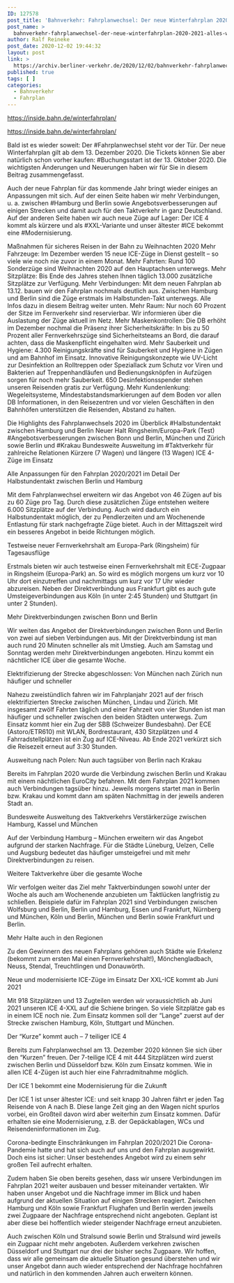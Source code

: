 ```yaml
---
ID: 127578
post_title: 'Bahnverkehr: Fahrplanwechsel: Der neue Winterfahrplan 2020/2021 Alles, was Sie zum neuen Fahrplan wissen müssen., aus DB'
post_name: >
  bahnverkehr-fahrplanwechsel-der-neue-winterfahrplan-2020-2021-alles-was-sie-zum-neuen-fahrplan-wissen-muessen-aus-db
author: Ralf Reineke
post_date: 2020-12-02 19:44:32
layout: post
link: >
  https://archiv.berliner-verkehr.de/2020/12/02/bahnverkehr-fahrplanwechsel-der-neue-winterfahrplan-2020-2021-alles-was-sie-zum-neuen-fahrplan-wissen-muessen-aus-db/
published: true
tags: [ ]
categories:
  - Bahnverkehr
  - Fahrplan
---
```

https://inside.bahn.de/winterfahrplan/

https://inside.bahn.de/winterfahrplan/

Bald ist es wieder soweit: Der #Fahrplanwechsel steht vor der Tür. Der neue Winterfahrplan gilt ab dem 13. Dezember 2020. Die Tickets können Sie aber natürlich schon vorher kaufen: #Buchungsstart ist der 13. Oktober 2020. Die wichtigsten Änderungen und Neuerungen haben wir für Sie in diesem Beitrag zusammengefasst.

Auch der neue Fahrplan für das kommende Jahr bringt wieder einiges an Anpassungen mit sich. Auf der einen Seite haben wir mehr Verbindungen, u. a. zwischen #Hamburg und Berlin sowie Angebotsverbesserungen auf einigen Strecken und damit auch für den Taktverkehr in ganz Deutschland. Auf der anderen Seite haben wir auch neue Züge auf Lager: Der ICE 4 kommt als kürzere und als #XXL-Variante und unser ältester #ICE bekommt eine #Modernisierung.

Maßnahmen für sicheres Reisen in der Bahn zu Weihnachten 2020
Mehr Fahrzeuge: Im Dezember werden 15 neue ICE-Züge in Dienst gestellt – so viele wie noch nie zuvor in einem Monat.
Mehr Fahrten: Rund 100 Sonderzüge sind Weihnachten 2020 auf den Hauptachsen unterwegs.
Mehr Sitzplätze: Bis Ende des Jahres stehen Ihnen täglich 13.000 zusätzliche Sitzplätze zur Verfügung.
Mehr Verbindungen: Mit dem neuen Fahrplan ab 13.12. bauen wir den Fahrplan nochmals deutlich aus. Zwischen Hamburg und Berlin sind die Züge erstmals im Halbstunden-Takt unterwegs. Alle Infos dazu in diesem Beitrag weiter unten.
Mehr Raum: Nur noch 60 Prozent der Sitze im Fernverkehr sind reservierbar. Wir informieren über die Auslastung der Züge aktuell im Netz.
Mehr Maskenkontrollen: Die DB erhöht im Dezember nochmal die Präsenz ihrer Sicherheitskräfte: In bis zu 50 Prozent aller Fernverkehrszüge sind Sicherheitsteams an Bord, die darauf achten, dass die Maskenpflicht eingehalten wird.
Mehr Sauberkeit und Hygiene: 4.300 Reinigungskräfte sind für Sauberkeit und Hygiene in Zügen und am Bahnhof im Einsatz. Innovative Reinigungskonzepte wie UV-Licht zur Desinfektion an Rolltreppen oder Speziallack zum Schutz vor Viren und Bakterien auf Treppenhandläufen und Bedienungsknöpfen in Aufzügen sorgen für noch mehr Sauberkeit. 650 Desinfektionsspender stehen unseren Reisenden gratis zur Verfügung.
Mehr Kundenlenkung: Wegeleitsysteme, Mindestabstandsmarkierungen auf dem Boden vor allen DB Informationen, in den Reisezentren und vor vielen Geschäften in den Bahnhöfen unterstützen die Reisenden, Abstand zu halten.

Die Highlights des Fahrplanwechsels 2020 im Überblick
#Halbstundentakt zwischen Hamburg und Berlin
Neuer Halt Ringsheim/Europa-Park (Test)
#Angebotsverbesserungen zwischen Bonn und Berlin, München und Zürich sowie Berlin und #Krakau
Bundesweite Ausweitung im #Taktverkehr für zahlreiche Relationen
Kürzere (7 Wagen) und längere (13 Wagen) ICE 4-Züge im Einsatz

Alle Anpassungen für den Fahrplan 2020/2021 im Detail
Der Halbstundentakt zwischen Berlin und Hamburg

Mit dem Fahrplanwechsel erweitern wir das Angebot von 46 Zügen auf bis zu 60 Züge pro Tag. Durch diese zusätzlichen Züge entstehen weitere 6.000 Sitzplätze auf der Verbindung. Auch wird dadurch ein Halbstundentakt möglich, der zu Pendlerzeiten und am Wochenende Entlastung für stark nachgefragte Züge bietet. Auch in der Mittagszeit wird ein besseres Angebot in beide Richtungen möglich.

Testweise neuer Fernverkehrshalt am Europa-Park (Ringsheim) für Tagesausflüge

Erstmals bieten wir auch testweise einen Fernverkehrshalt mit ECE-Zugpaar in Ringsheim (Europa-Park) an. So wird es möglich morgens um kurz vor 10 Uhr dort einzutreffen und nachmittags um kurz vor 17 Uhr wieder abzureisen. Neben der Direktverbindung aus Frankfurt gibt es auch gute Umsteigeverbindungen aus Köln (in unter 2:45 Stunden) und Stuttgart (in unter 2 Stunden).

Mehr Direktverbindungen zwischen Bonn und Berlin

Wir weiten das Angebot der Direktverbindungen zwischen Bonn und Berlin von zwei auf sieben Verbindungen aus. Mit der Direktverbindung ist man auch rund 20 Minuten schneller als mit Umstieg. Auch am Samstag und Sonntag werden mehr Direktverbindungen angeboten. Hinzu kommt ein nächtlicher ICE über die gesamte Woche.

Elektrifizierung der Strecke abgeschlossen: Von München nach Zürich nun häufiger und schneller

Nahezu zweistündlich fahren wir im Fahrplanjahr 2021 auf der frisch elektrifizierten Strecke zwischen München, Lindau und Zürich. Mit insgesamt zwölf Fahrten täglich und einer Fahrzeit von vier Stunden ist man häufiger und schneller zwischen den beiden Städten unterwegs. Zum Einsatz kommt hier ein Zug der SBB (Schweizer Bundesbahn). Der ECE (Astoro/ETR610) mit WLAN, Bordrestaurant, 430 Sitzplätzen und 4 Fahrradstellplätzen ist ein Zug auf ICE-Niveau. Ab Ende 2021 verkürzt sich die Reisezeit erneut auf 3:30 Stunden.

Ausweitung nach Polen: Nun auch tagsüber von Berlin nach Krakau

Bereits im Fahrplan 2020 wurde die Verbindung zwischen Berlin und Krakau mit einem nächtlichen EuroCity befahren. Mit dem Fahrplan 2021 kommen auch Verbindungen tagsüber hinzu. Jeweils morgens startet man in Berlin bzw. Krakau und kommt dann am späten Nachmittag in der jeweils anderen Stadt an.

Bundesweite Ausweitung des Taktverkehrs
Verstärkerzüge zwischen Hamburg, Kassel und München

Auf der Verbindung Hamburg – München erweitern wir das Angebot aufgrund der starken Nachfrage. Für die Städte Lüneburg, Uelzen, Celle und Augsburg bedeutet das häufiger umsteigefrei und mit mehr Direktverbindungen zu reisen.

Weitere Taktverkehre über die gesamte Woche

Wir verfolgen weiter das Ziel mehr Taktverbindungen sowohl unter der Woche als auch am Wochenende anzubieten um Taktlücken langfristig zu schließen. Beispiele dafür im Fahrplan 2021 sind Verbindungen zwischen Wolfsburg und Berlin, Berlin und Hamburg, Essen und Frankfurt, Nürnberg und München, Köln und Berlin, München und Berlin sowie Frankfurt und Berlin.

Mehr Halte auch in den Regionen

Zu den Gewinnern des neuen Fahrplans gehören auch Städte wie Erkelenz (bekommt zum ersten Mal einen Fernverkehrshalt!), Mönchengladbach, Neuss, Stendal, Treuchtlingen und Donauwörth.

Neue und modernisierte ICE-Züge im Einsatz
Der XXL-ICE kommt ab Juni 2021

Mit 918 Sitzplätzen und 13 Zugteilen werden wir voraussichtlich ab Juni 2021 unseren ICE 4-XXL auf die Schiene bringen. So viele Sitzplätze gab es in einem ICE noch nie. Zum Einsatz kommen soll der “Lange” zuerst auf der Strecke zwischen Hamburg, Köln, Stuttgart und München.

Der “Kurze” kommt auch – 7 teiliger ICE 4

Bereits zum Fahrplanwechsel am 13. Dezember 2020 können Sie sich über den “Kurzen” freuen. Der 7-teilige ICE 4 mit 444 Sitzplätzen wird zuerst zwischen Berlin und Düsseldorf bzw. Köln zum Einsatz kommen. Wie in allen ICE 4-Zügen ist auch hier eine Fahrradmitnahme möglich.

Der ICE 1 bekommt eine Modernisierung für die Zukunft

Der ICE 1 ist unser ältester ICE: und seit knapp 30 Jahren fährt er jeden Tag Reisende von A nach B. Diese lange Zeit ging an den Wagen nicht spurlos vorbei, ein Großteil davon wird aber weiterhin zum Einsatz kommen. Dafür erhalten sie eine Modernisierung, z.B. der Gepäckablagen, WCs und Reisendeninformationen im Zug.

Corona-bedingte Einschränkungen im Fahrplan 2020/2021
Die Corona-Pandemie hatte und hat sich auch auf uns und den Fahrplan ausgewirkt. Doch eins ist sicher: Unser bestehendes Angebot wird zu einem sehr großen Teil aufrecht erhalten.

Zudem haben Sie oben bereits gesehen, dass wir unsere Verbindungen im Fahrplan 2021 weiter ausbauen und besser miteinander vertakten. Wir haben unser Angebot und die Nachfrage immer im Blick und haben aufgrund der aktuellen Situation auf einigen Strecken reagiert. Zwischen Hamburg und Köln sowie Frankfurt Flughafen und Berlin werden jeweils zwei Zugpaare der Nachfrage entsprechend nicht angeboten. Geplant ist aber diese bei hoffentlich wieder steigender Nachfrage erneut anzubieten.

Auch zwischen Köln und Stralsund sowie Berlin und Stralsund wird jeweils ein Zugpaar nicht mehr angeboten. Außerdem verkehren zwischen Düsseldorf und Stuttgart nur drei der bisher sechs Zugpaare. Wir hoffen, dass wir alle gemeinsam die aktuelle Situation gesund überstehen und wir unser Angebot dann auch wieder entsprechend der Nachfrage hochfahren und natürlich in den kommenden Jahren auch erweitern können.
